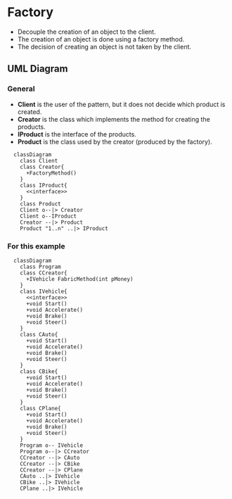 # Factory
- Decouple the creation of an object to the client.
- The creation of an object is done using a factory method.
- The decision of creating an object is not taken by the client.

## UML Diagram
### General
- **Client** is the user of the pattern, but it does not decide which product is created.
- **Creator** is the class which implements the method for creating the products.
- **IProduct** is the interface of the products.
- **Product** is the class used by the creator (produced by the factory).
```mermaid
  classDiagram
    class Client
    class Creator{
      +FactoryMethod()
    }
    class IProduct{
      <<interface>>
    }
    class Product
    Client o--|> Creator
    Client o--IProduct
    Creator --|> Product
    Product "1..n" ..|> IProduct
```
### For this example
```mermaid
  classDiagram
    class Program
    class CCreator{
      +IVehicle FabricMethod(int pMoney)
    }
    class IVehicle{
      <<interface>>
      +void Start()
      +void Accelerate()
      +void Brake()
      +void Steer()
    }
    class CAuto{
      +void Start()
      +void Accelerate()
      +void Brake()
      +void Steer()
    }
    class CBike{
      +void Start()
      +void Accelerate()
      +void Brake()
      +void Steer()
    }
    class CPlane{
      +void Start()
      +void Accelerate()
      +void Brake()
      +void Steer()
    }
    Program o-- IVehicle
    Program o--|> CCreator
    CCreator --|> CAuto
    CCreator --|> CBike
    CCreator --|> CPlane
    CAuto ..|> IVehicle
    CBike ..|> IVehicle
    CPlane ..|> IVehicle
```
